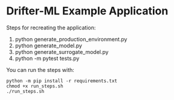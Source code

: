 # Drifter-ML Example Application

Steps for recreating the application:

1. python generate_production_environment.py
2. python generate_model.py
3. python generate_surrogate_model.py
4. python -m pytest tests.py

You can run the steps with:

```
python -m pip install -r requirements.txt
chmod +x run_steps.sh
./run_steps.sh
```